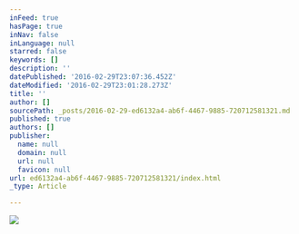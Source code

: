 ```yaml
---
inFeed: true
hasPage: true
inNav: false
inLanguage: null
starred: false
keywords: []
description: ''
datePublished: '2016-02-29T23:07:36.452Z'
dateModified: '2016-02-29T23:01:28.273Z'
title: ''
author: []
sourcePath: _posts/2016-02-29-ed6132a4-ab6f-4467-9885-720712581321.md
published: true
authors: []
publisher:
  name: null
  domain: null
  url: null
  favicon: null
url: ed6132a4-ab6f-4467-9885-720712581321/index.html
_type: Article

---
```

![](https://the-grid-user-content.s3-us-west-2.amazonaws.com/b0c82385-7187-4d9c-be51-e4fafb7b4dd9.jpg)